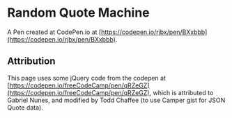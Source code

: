 # Random Quote Machine
 A Pen created at CodePen.io at [https://codepen.io/rjbx/pen/BXxbbb](https://codepen.io/rjbx/pen/BXxbbb).
 
## Attribution
This page uses some jQuery code from the codepen at [https://codepen.io/freeCodeCamp/pen/qRZeGZ](https://codepen.io/freeCodeCamp/pen/qRZeGZ),
which is attributed to Gabriel Nunes, and modified by Todd Chaffee (to use Camper gist for JSON Quote data).
